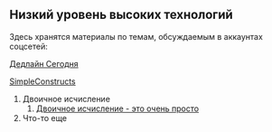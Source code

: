 ## Низкий уровень высоких технологий 

Здесь хранятся материалы по темам, обсуждаемым в аккаунтах соцсетей:

[Дедлайн Сегодня](https://www.youtube.com/channel/UCdOKZSwU5bFVnCmlKhcVPJg)

[SimpleConstructs](https://www.instagram.com/simpleconstructs/)





1. Двоичное исчисление
    1. [Двоичное исчисление - это очень просто](https://youtu.be/6RmA2dBO_XQ)
2. Что-то еще
